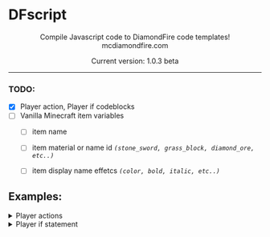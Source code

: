 # DFscript
<p align="center">Compile Javascript code to DiamondFire code templates! mcdiamondfire.com</p>
<p align="center">Current version: 1.0.3 beta</p>
<hr>  

### TODO:
  - [x] Player action, Player if codeblocks
  - [ ] Vanilla Minecraft item variables
    - [ ] item name
    - [ ] item material or name id _`(stone_sword, grass_block, diamond_ore, etc..)`_
    - [ ] item display name effetcs _`(color, bold, italic, etc..)`_


## Examples:  
<details>
  <summary>Player actions</summary>  
  
  ```javascript
  const {Template, Text, Number, Player} = require("dfscript");
  
  const example = new Template("example template", [
    Player.action("SendMessage", [new Text("Ok, ", 0), new Number(19, 1), new Text("dollar fortnite card", 2)])
  ]);
  
  console.log(example.compile());
  ```
  (or using the short aliases)
  ```javascript
  const {Template, txt, num, Player} = require("dfscript");
  
  const example = new Template("example template", [
    Player.action("SendMessage", [new txt("Ok, ", 0), new num(19, 1), new txt("dollar fortnite card", 2)])
  ]);
  
  console.log(example.compile());
  ```  
</details>
<details>
  <summary>Player if statement</summary>  
  
  ```javascript
  const {Template, Text, Player} = require("dfscript");
  
  const example = new Template("example template", [
    Player.if("IsSneaking").then(
      Player.action("SendMessage", [new Text("You sneaked", 0)]),
      Player.action("SendMessage", [new Text("Another test message", 0)])
    )
  ]);
  
  console.log(example.compile());
  ```
  (or using the short aliases)
  ```javascript
  const {Template, txt, Player} = require("dfscript");
  
  const example = new Template("example template", [
    Player.if("IsSneaking").then(
      Player.action("SendMessage", [new txt("You sneaked", 0)]),
      Player.action("SendMessage", [new txt("Another test message", 0)])
    )
  ]);
  
  console.log(example.compile());
  ```  
</details>
